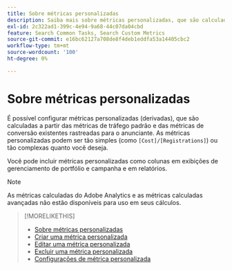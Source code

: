 ```yaml
---
title: Sobre métricas personalizadas
description: Saiba mais sobre métricas personalizadas, que são calculadas a partir das métricas padrão.
exl-id: 2c322ad1-399c-4e94-9a68-44c07da04cbd
feature: Search Common Tasks, Search Custom Metrics
source-git-commit: e16bc62127a708de8f4deb1eddfa53a14405cbc2
workflow-type: tm+mt
source-wordcount: '100'
ht-degree: 0%

---
```


# Sobre métricas personalizadas

É possível configurar métricas personalizadas (derivadas), que são calculadas a partir das métricas de tráfego padrão e das métricas de conversão existentes rastreadas para o anunciante. As métricas personalizadas podem ser tão simples (como `[Cost]/[Registrations]`) ou tão complexas quanto você deseja.

Você pode incluir métricas personalizadas como colunas em exibições de gerenciamento de portfólio e campanha e em relatórios.

>[!NOTE]
>
>As métricas calculadas do Adobe Analytics e as métricas calculadas avançadas não estão disponíveis para uso em seus cálculos.

>[!MORELIKETHIS]
>
>* [Sobre métricas personalizadas](custom-metric-about.md)
>* [Criar uma métrica personalizada](custom-metric-create.md)
>* [Editar uma métrica personalizada](custom-metric-edit.md)
>* [Excluir uma métrica personalizada](custom-metric-delete.md)
>* [Configurações de métrica personalizada](custom-metric-settings.md)
